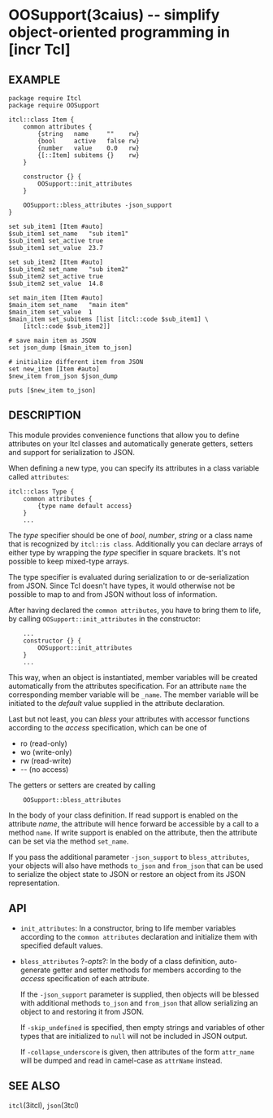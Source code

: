 OOSupport(3caius) -- simplify object-oriented programming in [incr Tcl]
==============================================================================

## EXAMPLE

    package require Itcl
    package require OOSupport

    itcl::class Item {
        common attributes {
            {string   name     ""    rw}
            {bool     active   false rw}
            {number   value    0.0   rw}
            {[::Item] subitems {}    rw}
        }

        constructor {} {
            OOSupport::init_attributes
        }

        OOSupport::bless_attributes -json_support
    }

    set sub_item1 [Item #auto]
    $sub_item1 set_name   "sub item1"
    $sub_item1 set_active true
    $sub_item1 set_value  23.7

    set sub_item2 [Item #auto]
    $sub_item2 set_name   "sub item2"
    $sub_item2 set_active true
    $sub_item2 set_value  14.8

    set main_item [Item #auto]
    $main_item set_name   "main item"
    $main_item set_value  1
    $main_item set_subitems [list [itcl::code $sub_item1] \
        [itcl::code $sub_item2]]

    # save main item as JSON
    set json_dump [$main_item to_json]

    # initialize different item from JSON
    set new_item [Item #auto]
    $new_item from_json $json_dump

    puts [$new_item to_json]

## DESCRIPTION

This module provides convenience functions that allow you to define attributes
on your Itcl classes and automatically generate getters, setters and support
for serialization to JSON.

When defining a new type, you can specify its attributes in a class variable
called `attributes`:

    itcl::class Type {
        common attributes {
            {type name default access}
        }
        ...

The *type* specifier should be one of *bool*, *number*, *string* or a class
name that is recognized by `itcl::is class`. Additionally you can declare arrays
of either type by wrapping the *type* specifier in square brackets. It's not
possible to keep mixed-type arrays.

The type specifier is evaluated during serialization to or de-serialization
from JSON. Since Tcl doesn't have types, it would otherwise not be possible
to map to and from JSON without loss of information.

After having declared the `common attributes`, you have to bring them to life,
by calling `OOSupport::init_attributes` in the constructor:

        ...
        constructor {} {
            OOSupport::init_attributes
        }
        ...

This way, when an object is instantiated, member variables will be created
automatically from the attributes specification. For an attribute `name` the
corresponding member variable will be `_name`. The member variable will be
initiated to the *default* value supplied in the attribute declaration.

Last but not least, you can *bless* your attributes with accessor functions
according to the *access* specification, which can be one of

* ro (read-only)
* wo (write-only)
* rw (read-write)
* -- (no access)

The getters or setters are created by calling

        OOSupport::bless_attributes

In the body of your class definition. If read support is enabled on the
attribute *name*, the attribute will hence forward be accessible by a call to
a method `name`. If write support is enabled on the attribute, then
the attribute can be set via the method `set_name`.

If you pass the additional parameter `-json_support` to `bless_attributes`,
your objects will also have methods `to_json` and `from_json` that can be
used to serialize the object state to JSON or restore an object from its
JSON representation.

## API

* `init_attributes`:
  In a constructor, bring to life member variables according to the
  `common attributes` declaration and initialize them with specified default
  values.

* `bless_attributes` ?*-opts*?:
  In the body of a class definition, auto-generate getter and setter methods
  for members according to the *access* specification of each attribute.

  If the `-json_support` parameter is supplied, then objects will be blessed
  with additional methods `to_json` and `from_json` that allow serializing an
  object to and restoring it from JSON.
  
  If `-skip_undefined` is specified, then empty strings and variables of
  other types that are initialized to `null` will not be included in JSON output.
  
  If `-collapse_underscore` is given, then attributes of the form `attr_name`
  will be dumped and read in camel-case as `attrName` instead.

## SEE ALSO

`itcl`(3itcl), `json`(3tcl)

